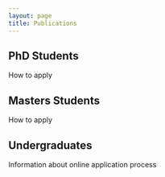 ```yaml
---
layout: page
title: Publications
---
```



## PhD Students
How to apply

## Masters Students
How to apply

## Undergraduates
Information about online application process